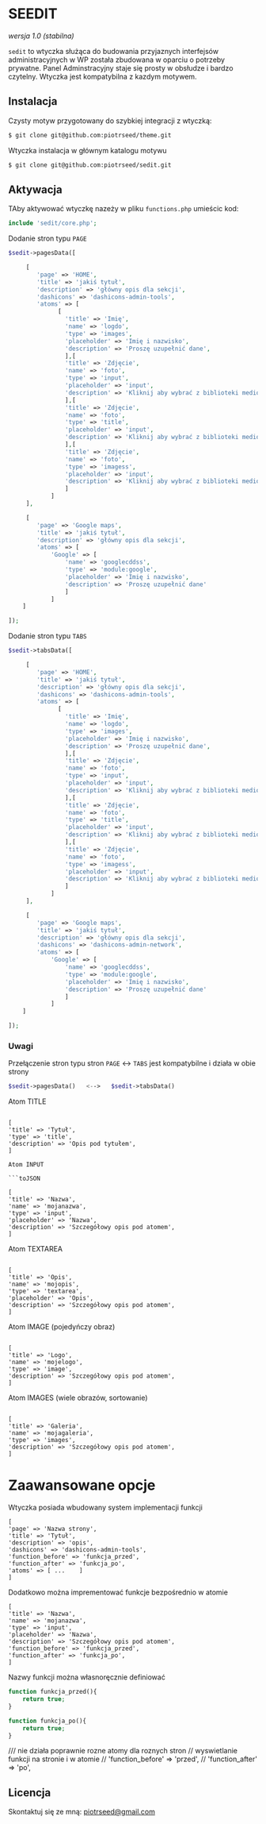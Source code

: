 # SEEDIT
_wersja 1.0 (stabilna)_

`sedit` to wtyczka służąca do budowania przyjaznych interfejsów administracyjnych w WP
została zbudowana w oparciu o potrzeby prywatne. Panel Adminstracyjny staje się prosty
w obsłudze i bardzo czytelny. Wtyczka jest kompatybilna z kazdym motywem.


## Instalacja

Czysty motyw przygotowany do szybkiej integracji z wtyczką:

```bash
$ git clone git@github.com:piotrseed/theme.git
```

Wtyczka instalacja w głównym katalogu motywu

```bash
$ git clone git@github.com:piotrseed/sedit.git
```


## Aktywacja

TAby aktywować wtyczkę nazeży w pliku `functions.php` umieścic kod:

```php
include 'sedit/core.php';
```

Dodanie stron typu `PAGE`

```php
$sedit->pagesData([

	 [
		'page' => 'HOME',
		'title' => 'jakiś tytuł',
		'description' => 'główny opis dla sekcji',
		'dashicons' => 'dashicons-admin-tools',
		'atoms' => [
			  [
				'title' => 'Imię',
				'name' => 'logdo',
				'type' => 'images',
				'placeholder' => 'Imię i nazwisko',
				'description' => 'Proszę uzupełnić dane',
				],[
				'title' => 'Zdjęcie',
				'name' => 'foto',
				'type' => 'input',
				'placeholder' => 'input',
				'description' => 'Kliknij aby wybrać z biblioteki mediów.'
				],[
				'title' => 'Zdjęcie',
				'name' => 'foto',
				'type' => 'title',
				'placeholder' => 'input',
				'description' => 'Kliknij aby wybrać z biblioteki mediów.'
				],[
				'title' => 'Zdjęcie',
				'name' => 'foto',
				'type' => 'imagess',
				'placeholder' => 'input',
				'description' => 'Kliknij aby wybrać z biblioteki mediów.'
				]
			]
	 ],

	 [
		'page' => 'Google maps',
		'title' => 'jakiś tytuł',
		'description' => 'główny opis dla sekcji',
		'atoms' => [
			'Google' => [
				'name' => 'googlecddss',
				'type' => 'module:google',
				'placeholder' => 'Imię i nazwisko',
				'description' => 'Proszę uzupełnić dane'
				]
			]
	]

]);
```

Dodanie stron typu `TABS`

```php
$sedit->tabsData([

	 [
		'page' => 'HOME',
		'title' => 'jakiś tytuł',
		'description' => 'główny opis dla sekcji',
		'dashicons' => 'dashicons-admin-tools',
		'atoms' => [
			  [
				'title' => 'Imię',
				'name' => 'logdo',
				'type' => 'images',
				'placeholder' => 'Imię i nazwisko',
				'description' => 'Proszę uzupełnić dane',
				],[
				'title' => 'Zdjęcie',
				'name' => 'foto',
				'type' => 'input',
				'placeholder' => 'input',
				'description' => 'Kliknij aby wybrać z biblioteki mediów.'
				],[
				'title' => 'Zdjęcie',
				'name' => 'foto',
				'type' => 'title',
				'placeholder' => 'input',
				'description' => 'Kliknij aby wybrać z biblioteki mediów.'
				],[
				'title' => 'Zdjęcie',
				'name' => 'foto',
				'type' => 'imagess',
				'placeholder' => 'input',
				'description' => 'Kliknij aby wybrać z biblioteki mediów.'
				]
			]
	 ],

	 [
		'page' => 'Google maps',
		'title' => 'jakiś tytuł',
		'description' => 'główny opis dla sekcji',
		'dashicons' => 'dashicons-admin-network',
		'atoms' => [
			'Google' => [
				'name' => 'googlecddss',
				'type' => 'module:google',
				'placeholder' => 'Imię i nazwisko',
				'description' => 'Proszę uzupełnić dane'
				]
			]
	]

]);
```


### Uwagi

Przełączenie stron typu stron `PAGE` <-> `TABS` jest kompatybilne i działa w obie strony


```php
$sedit->pagesData()   <-->   $sedit->tabsData()
```

Atom TITLE

```toJSON

[
'title' => 'Tytuł',
'type' => 'title',
'description' => 'Opis pod tytułem',
]

Atom INPUT

```toJSON

[
'title' => 'Nazwa',
'name' => 'mojanazwa',
'type' => 'input',
'placeholder' => 'Nazwa',
'description' => 'Szczegółowy opis pod atomem',
]

```

Atom TEXTAREA

```toJSON

[
'title' => 'Opis',
'name' => 'mojopis',
'type' => 'textarea',
'placeholder' => 'Opis',
'description' => 'Szczegółowy opis pod atomem',
]

```

Atom IMAGE (pojedyńczy obraz)

```toJSON

[
'title' => 'Logo',
'name' => 'mojelogo',
'type' => 'image',
'description' => 'Szczegółowy opis pod atomem',
]

```

Atom IMAGES (wiele obrazów, sortowanie)

```toJSON

[
'title' => 'Galeria',
'name' => 'mojagaleria',
'type' => 'images',
'description' => 'Szczegółowy opis pod atomem',
]

```

# Zaawansowane opcje

Wtyczka posiada wbudowany system implementacji funkcji

```toJSON
[
'page' => 'Nazwa strony',
'title' => 'Tytuł',
'description' => 'opis',
'dashicons' => 'dashicons-admin-tools',
'function_before' => 'funkcja_przed',
'function_after' => 'funkcja_po',
'atoms' => [ ...	]
]
```

Dodatkowo można imprementować funkcje bezpośrednio w atomie

```toJSON
[
'title' => 'Nazwa',
'name' => 'mojanazwa',
'type' => 'input',
'placeholder' => 'Nazwa',
'description' => 'Szczegółowy opis pod atomem',
'function_before' => 'funkcja_przed',
'function_after' => 'funkcja_po',
]
```

Nazwy funkcji można własnoręcznie definiować

```php
function funkcja_przed(){
	return true;
}
```

```php
function funkcja_po(){
	return true;
}
```
/// nie działa poprawnie rozne atomy dla roznych stron
// wyswietlanie funkcji na stronie i w atomie
// 'function_before' => 'przed',
// 'function_after' => 'po',
## Licencja

Skontaktuj się ze mną: piotrseed@gmail.com
